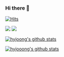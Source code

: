 ### Hi there 👋
  
  [![Hits](https://hits.seeyoufarm.com/api/count/incr/badge.svg?url=https%3A%2F%2Fgithub.com%2Fhyjoong&count_bg=%2379C83D&title_bg=%23555555&icon=&icon_color=%23E7E7E7&title=hits&edge_flat=false)](https://hits.seeyoufarm.com)
  
  <img src="https://img.shields.io/badge/Javascript-ffb13b?style=flat-square&logo=javascript&logoColor=white"/></a>
  <a href="https://velog.io/@hyunjoong"><img src="https://img.shields.io/badge/Tech%20Blog-11B48A?style=flat-square&logo=Vimeo&logoColor=white&link=https://velog.io/@hyunjoong"/></a> 
  
   [![hyjoong's github stats](https://github-readme-stats.vercel.app/api?username=hyjoong)](https://github.com/anuraghazra/github-readme-stats)
   
   [![hyjooong's github stats](https://github-readme-stats.vercel.app/api/top-langs/?username=hyjoong&show_icons=true&hide_border=true&title_color=004386&icon_color=004386&layout=compact)](https://github.com/hyjoong)
<!--
**hyjoong/hyjoong** is a ✨ _special_ ✨ repository because its `README.md` (this file) appears on your GitHub profile.




Here are some ideas to get you started:

- 🔭 I’m currently working on ...
- 🌱 I’m currently learning ...
- 👯 I’m looking to collaborate on ...
- 🤔 I’m looking for help with ...
- 💬 Ask me about ...
- 📫 How to reach me: ...
- 😄 Pronouns: ...
- ⚡ Fun fact: ...
-->
